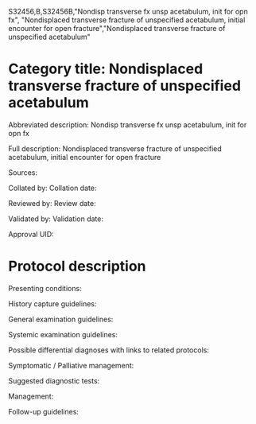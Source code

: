 S32456,B,S32456B,"Nondisp transverse fx unsp acetabulum, init for opn fx", "Nondisplaced transverse fracture of unspecified acetabulum, initial encounter for open fracture","Nondisplaced transverse fracture of unspecified acetabulum"
# Category title: Nondisplaced transverse fracture of unspecified acetabulum

Abbreviated description: Nondisp transverse fx unsp acetabulum, init for opn fx

Full description: Nondisplaced transverse fracture of unspecified acetabulum, initial encounter for open fracture

Sources:

Collated by:
Collation date:

Reviewed by:
Review date:

Validated by:
Validation date:

Approval UID:

# Protocol description

Presenting conditions:

History capture guidelines:

General examination guidelines:

Systemic examination guidelines:

Possible differential diagnoses with links to related protocols:

Symptomatic / Palliative management:

Suggested diagnostic tests:

Management:

Follow-up guidelines:
